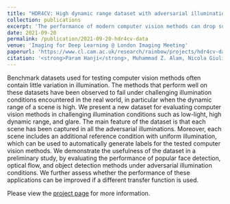 ```yaml
---
title: "HDR4CV: High dynamic range dataset with adversarial illumination for testing computer vision methods"
collection: publications
excerpt: 'The performance of modern computer vision methods can drop substantially  when used with images captured in non-ideal conditions, where the illumination can vary substantially across the scene. We present a new dataset of automatic evaluation of state-of-the-art methods under challenging illuminations.'
date: 2021-09-20
permalink: /publication/2021-09-20-hdr4cv-data
venue: 'Imaging for Deep Learning @ London Imaging Meeting'
paperurl: 'https://www.cl.cam.ac.uk/research/rainbow/projects/hdr4cv-dataset/2021-hdr4cv-data.pdf'
citation: '<strong>Param Hanji</strong>, Muhammad Z. Alam, Nicola Giuliani, Hu Chen and Rafał K. Mantiuk. &quot;HDR4CV: High dynamic range dataset with adversarial illumination for testing computer vision methods&quot;. In <i>Journal of Imaging Science and Technology</i>. 2021.'
---
```


Benchmark datasets used for testing computer vision methods often contain little variation in illumination. The methods that perform well on these datasets have been observed to fail under challenging illumination conditions encountered in the real world, in particular when the dynamic range of a scene is high. We present a new dataset for evaluating computer vision methods in challenging illumination conditions such as low-light, high dynamic range, and glare. The main feature of the dataset is that each scene has been captured in all the adversarial illuminations. Moreover, each scene includes an additional reference condition with uniform illumination, which can be used to automatically generate labels for the tested computer vision methods. We demonstrate the usefulness of the dataset in a preliminary study, by evaluating the performance of popular face detection, optical flow, and object detection methods under adversarial illumination conditions. We further assess whether the performance of these applications can be improved if a different transfer function is used.

Please view the [project page](https://www.cl.cam.ac.uk/research/rainbow/projects/hdr4cv-dataset/) for more information.
